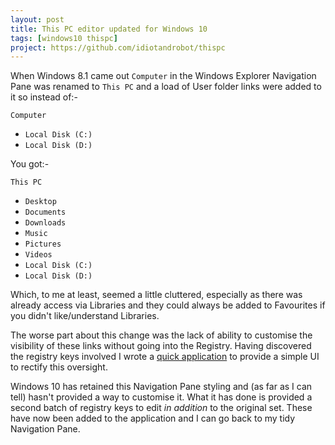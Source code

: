 ```yaml
---
layout: post
title: This PC editor updated for Windows 10
tags: [windows10 thispc]
project: https://github.com/idiotandrobot/thispc
---
```

When Windows 8.1 came out `Computer` in the Windows Explorer Navigation Pane was renamed to `This PC` and a load of User folder links were added to it so instead of:-

`Computer`
- `Local Disk (C:)`
- `Local Disk (D:)`

You got:-

`This PC`
- `Desktop`
- `Documents`
- `Downloads`
- `Music`
- `Pictures`
- `Videos`
- `Local Disk (C:)`
- `Local Disk (D:)`

Which, to me at least, seemed a little cluttered, especially as there was already access via Libraries and they could always be added to Favourites if you didn't like/understand Libraries.

The worse part about this change was the lack of ability to customise the visibility of these links without going into the Registry. 
Having discovered the registry keys involved I wrote a [quick application]([[project]]) to provide a simple UI to rectify this oversight. 

Windows 10 has retained this Navigation Pane styling and (as far as I can tell) hasn't provided a way to customise it. What it has done is provided a second batch of registry keys to edit *in addition* to the original set.
These have now been added to the application and I can go back to my tidy Navigation Pane.
